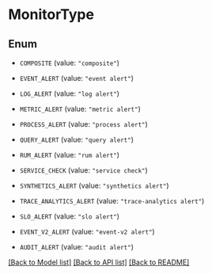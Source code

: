 # MonitorType

## Enum


* `COMPOSITE` (value: `"composite"`)

* `EVENT_ALERT` (value: `"event alert"`)

* `LOG_ALERT` (value: `"log alert"`)

* `METRIC_ALERT` (value: `"metric alert"`)

* `PROCESS_ALERT` (value: `"process alert"`)

* `QUERY_ALERT` (value: `"query alert"`)

* `RUM_ALERT` (value: `"rum alert"`)

* `SERVICE_CHECK` (value: `"service check"`)

* `SYNTHETICS_ALERT` (value: `"synthetics alert"`)

* `TRACE_ANALYTICS_ALERT` (value: `"trace-analytics alert"`)

* `SLO_ALERT` (value: `"slo alert"`)

* `EVENT_V2_ALERT` (value: `"event-v2 alert"`)

* `AUDIT_ALERT` (value: `"audit alert"`)


[[Back to Model list]](../README.md#documentation-for-models) [[Back to API list]](../README.md#documentation-for-api-endpoints) [[Back to README]](../README.md)



